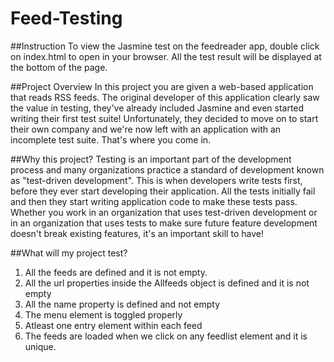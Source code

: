 # Feed-Testing

##Instruction
To view the Jasmine test on the feedreader app, double click on index.html to open in your browser. All the test result will be displayed at the bottom of the page.

##Project Overview
In this project you are given a web-based application that reads RSS feeds. The original developer of this application clearly saw the value in testing, 
they've already included Jasmine and even started writing their first test suite! Unfortunately, 
they decided to move on to start their own company and we're now left with an application with an incomplete test suite. That's where you come in.

##Why this project?
Testing is an important part of the development process and many organizations practice a standard of development known as "test-driven development". 
This is when developers write tests first, before they ever start developing their application. All the tests initially fail and then they start writing application code to make these tests pass.
Whether you work in an organization that uses test-driven development or in an organization that uses tests to make sure future feature development doesn't break existing features, it's an important skill to have!

##What will my project test?
1. All the feeds are defined and it is not empty.
2. All the url properties inside the Allfeeds object is defined and it is not empty
3. All the name property is defined and not empty
4. The menu element is toggled properly
5. Atleast one entry element within each feed
6. The feeds are loaded when we click on any feedlist element and it is unique.
